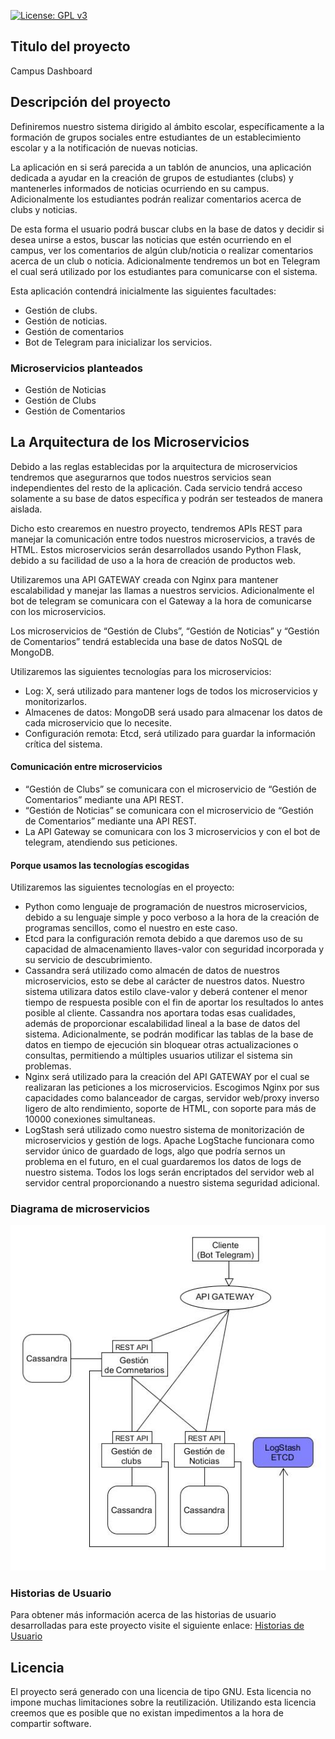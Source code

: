 [![License: GPL v3](https://img.shields.io/badge/License-GPLv3-blue.svg)](https://www.gnu.org/licenses/gpl-3.0)

## Titulo del proyecto

Campus Dashboard

## Descripción del proyecto

Definiremos nuestro sistema dirigido al ámbito escolar, específicamente a la formación de grupos sociales entre estudiantes de un establecimiento escolar y a la notificación de nuevas noticias.

La aplicación en si será parecida a un tablón de anuncios, una aplicación dedicada a ayudar en la creación de grupos de estudiantes (clubs) y mantenerles informados de noticias ocurriendo en su campus. Adicionalmente los estudiantes podrán realizar comentarios acerca de clubs y noticias.

De esta forma el usuario podrá buscar clubs en la base de datos y decidir si desea unirse a estos, buscar las noticias que estén ocurriendo en el campus, ver los comentarios de algún club/noticia o realizar comentarios acerca de un club o noticia. Adicionalmente tendremos un bot en Telegram el cual será utilizado por los estudiantes para comunicarse con el sistema.

Esta aplicación contendrá inicialmente las siguientes facultades:
* Gestión de clubs. 
* Gestión de noticias.
* Gestión de comentarios
* Bot de Telegram para inicializar los servicios.

### Microservicios planteados

 * Gestión de Noticias
 * Gestión de Clubs
 * Gestión de Comentarios

## La Arquitectura de los Microservicios

Debido a las reglas establecidas por la arquitectura de microservicios tendremos que asegurarnos que todos nuestros servicios sean independientes del resto de la aplicación. Cada servicio tendrá acceso solamente a su base de datos específica y podrán ser testeados de manera aislada. 

Dicho esto crearemos en nuestro proyecto, tendremos APIs REST para manejar la comunicación entre todos nuestros microservicios, a través de HTML. Estos microservicios serán desarrollados usando Python Flask, debido a su facilidad de uso a la hora de creación de productos web.

Utilizaremos una API GATEWAY creada con Nginx para mantener escalabilidad y manejar las llamas a nuestros servicios. Adicionalmente el bot de telegram se comunicara con el Gateway a la hora de comunicarse con los microservicios.

Los microservicios de “Gestión de Clubs”, “Gestión de Noticias” y “Gestión de Comentarios” tendrá establecida una base de datos NoSQL de MongoDB.

Utilizaremos las siguientes tecnologías para los microservicios:
 * Log: X, será utilizado para mantener logs de todos los microservicios y monitorizarlos.
 * Almacenes de datos: MongoDB será usado para almacenar los datos de cada microservicio que lo necesite.
 * Configuración remota: Etcd, será utilizado para guardar la información crítica del sistema.

#### Comunicación entre microservicios

 * “Gestión de Clubs” se comunicara con el microservicio de “Gestión de Comentarios” mediante una API REST.
 * “Gestión de Noticias” se comunicara con el microservicio de “Gestión de Comentarios” mediante una API REST.
 * La API Gateway se comunicara con los 3 microservicios y con el bot de telegram, atendiendo sus peticiones.

#### Porque usamos las tecnologías escogidas 

Utilizaremos las siguientes tecnologías en el proyecto:
 * Python como lenguaje de programación de nuestros microservicios, debido a su lenguaje simple y poco verboso a la hora de la creación de programas sencillos, como el nuestro en este caso.
 * Etcd para la configuración remota debido a que daremos uso de su capacidad de almacenamiento llaves-valor con seguridad incorporada y su servicio de descubrimiento. 
 * Cassandra será utilizado como almacén de datos de nuestros microservicios, esto se debe al carácter de nuestros datos. Nuestro sistema utilizara datos estilo clave-valor y deberá contener el menor tiempo de respuesta posible con el fin de aportar los resultados lo antes posible al cliente. Cassandra nos aportara todas esas cualidades, además de proporcionar escalabilidad lineal a la base de datos del sistema. Adicionalmente, se podrán modificar las tablas de la base de datos en tiempo de ejecución sin bloquear otras actualizaciones o consultas, permitiendo a múltiples usuarios utilizar el sistema sin problemas.
 * Nginx será utilizado para la creación del API GATEWAY por el cual se realizaran las peticiones a los microservicios. Escogimos Nginx por sus capacidades como balanceador de cargas, servidor web/proxy inverso ligero de alto rendimiento, soporte de HTML, con soporte para más de 10000 conexiones simultaneas.
 * LogStash será utilizado como nuestro sistema de monitorización de microservicios y gestión de logs. Apache LogStache funcionara como servidor único de guardado de logs, algo que podría sernos un problema en el futuro, en el cual guardaremos los datos de logs de nuestro sistema. Todos los logs serán encriptados del servidor web al servidor central proporcionando a nuestro sistema seguridad adicional.
 
### Diagrama de microservicios 

![Microservicios]( https://raw.githubusercontent.com/OscarRubioGarcia/CCProyecto/master/docs/Representacion-microservicios-V0.7.jpg )

### Historias de Usuario

Para obtener más información acerca de las historias de usuario desarrolladas para este proyecto visite el siguiente enlace: [Historias de Usuario]( https://github.com/OscarRubioGarcia/CCProyecto/blob/master/docs/UserStories.md )

## Licencia

El proyecto será generado con una licencia de tipo GNU. Esta licencia no impone muchas limitaciones sobre la reutilización. Utilizando esta licencia creemos que es posible que no existan impedimentos a la hora de compartir software.
